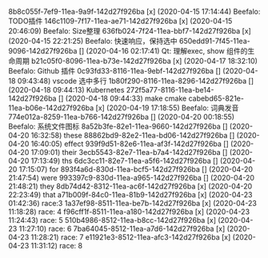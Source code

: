 8b8c055f-7ef9-11ea-9a9f-142d27f926ba [x] (2020-04-15 17:14:44) Beefalo: TODO插件
146c1109-7f17-11ea-ae71-142d27f926ba [x] (2020-04-15 20:46:09) Beefalo: Size整理
636fb024-7f24-11ea-bbf7-142d27f926ba [x] (2020-04-15 22:21:25) Beefalo: 快速响应，保持选中
650edd91-7f45-11ea-9096-142d27f926ba [] (2020-04-16 02:17:41) Qt: 理解exec, show 组件的生命周期
b21c05f0-8096-11ea-b73e-142d27f926ba [x] (2020-04-17 18:32:10) Beefalo: Github 插件
0c93fd33-8116-11ea-9ebf-142d27f926ba [] (2020-04-18 09:43:48) vscode 选中多行
1b80f290-8116-11ea-8296-142d27f926ba [] (2020-04-18 09:44:13) ﻿Kubernetes
272f5a77-8116-11ea-be14-142d27f926ba [] (2020-04-18 09:44:33) make cmake
cabebd65-821e-11ea-b06e-142d27f926ba [x] (2020-04-19 17:18:55) Beefalo: 词典发音
774e012a-8259-11ea-b766-142d27f926ba [] (2020-04-20 00:18:55) Beefalo: 系统文件图标
8a52b3fe-82e1-11ea-9660-142d27f926ba [] (2020-04-20 16:32:58) these
88862bd9-82e2-11ea-bd06-142d27f926ba [] (2020-04-20 16:40:05) effect
939f9d51-82e6-11ea-af3f-142d27f926ba [] (2020-04-20 17:09:01) their
3ecb5543-82e7-11ea-b7a4-142d27f926ba [] (2020-04-20 17:13:49) ths
6dc3cc11-82e7-11ea-a5f6-142d27f926ba [] (2020-04-20 17:15:07) for
893f4a6d-830d-11ea-bcf5-142d27f926ba [] (2020-04-20 21:47:54) were
993397c9-830d-11ea-a965-142d27f926ba [] (2020-04-20 21:48:21) they
8db74d42-8312-11ea-ac6f-142d27f926ba [x] (2020-04-20 22:23:49) that
a71b009f-84c0-11ea-81b9-142d27f926ba [x] (2020-04-23 01:42:36) race:3
1a37ef98-8511-11ea-be7b-142d27f926ba [x] (2020-04-23 11:18:28) race: 4
f96cff1f-8511-11ea-a180-142d27f926ba [x] (2020-04-23 11:24:43) race: 5
510b4986-8512-11ea-b8cc-142d27f926ba [x] (2020-04-23 11:27:10) race: 6
7ba64045-8512-11ea-a7d6-142d27f926ba [x] (2020-04-23 11:28:21) race: 7
e11921e3-8512-11ea-afc3-142d27f926ba [x] (2020-04-23 11:31:12) race: 8
